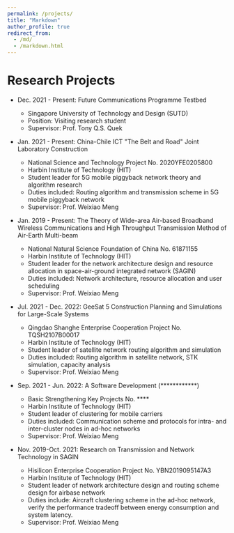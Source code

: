 ```yaml
---
permalink: /projects/
title: "Markdown"
author_profile: true
redirect_from: 
  - /md/
  - /markdown.html
---
```


Research Projects
==

* Dec. 2021 - Present: Future Communications Programme Testbed
  * Singapore University of Technology and Design (SUTD)
  * Position: Visiting research student
  * Supervisor: Prof. Tony Q.S. Quek


* Jan. 2021 - Present: China-Chile ICT "The Belt and Road" Joint Laboratory Construction
  * National Science and Technology Project No. 2020YFE0205800
  * Harbin Institute of Technology (HIT)
  * Student leader for 5G mobile piggyback network theory and algorithm research
  * Duties included: Routing algorithm and transmission scheme in 5G mobile piggyback network
  * Supervisor: Prof. Weixiao Meng

* Jan. 2019 - Present: The Theory of Wide-area Air-based Broadband Wireless Communications and High Throughput Transmission Method of Air-Earth Multi-beam
  * National Natural Science Foundation of China No. 61871155
  * Harbin Institute of Technology (HIT)
  * Student leader for the network architecture design and resource allocation in space-air-ground integrated network (SAGIN)
  * Duties included: Network architecture, resource allocation and user scheduling
  * Supervisor: Prof. Weixiao Meng


* Jul. 2021 - Dec. 2022: GeeSat 5 Construction Planning and Simulations for Large-Scale Systems
  * Qingdao Shanghe Enterprise Cooperation Project No. TQSH2107B00017
  * Harbin Institute of Technology (HIT)
  * Student leader of satellite network routing algorithm and simulation
  * Duties included: Routing algorithm in satellite network, STK simulation, capacity analysis
  * Supervisor: Prof. Weixiao Meng
  
  
* Sep. 2021 - Jun. 2022: A Software Development (************)
  * Basic Strengthening Key Projects No. ****
  * Harbin Institute of Technology (HIT)
  * Student leader of clustering for mobile carriers
  * Duties included: Communication scheme and protocols for intra- and inter-cluster nodes in ad-hoc networks
  * Supervisor: Prof. Weixiao Meng
  
 
* Nov. 2019-Oct. 2021: Research on Transmission and Network Technology in SAGIN
  * Hisilicon Enterprise Cooperation Project No. YBN2019095147A3 
  * Harbin Institute of Technology (HIT)
  * Student leader of network architecture design and routing scheme design for airbase network
  * Duties include: Aircraft clustering scheme in the ad-hoc network, verify the performance tradeoff between energy consumption and system latency.
  * Supervisor: Prof. Weixiao Meng

<!---
## Locations of key files/directories

* Basic config options: _config.yml
* Top navigation bar config: _data/navigation.yml
* Single pages: _pages/
* Collections of pages are .md or .html files in:
  * _publications/
  * _portfolio/
  * _posts/
  * _teaching/
  * _talks/
* Footer: _includes/footer.html
* Static files (like PDFs): /files/
* Profile image (can set in _config.yml): images/profile.png

## Tips and hints

* Name a file ".md" to have it render in markdown, name it ".html" to render in HTML.
* Go to the [commit list](https://github.com/academicpages/academicpages.github.io/commits/master) (on your repo) to find the last version Github built with Jekyll. 
  * Green check: successful build
  * Orange circle: building
  * Red X: error
  * No icon: not built

## Resources
 * [Liquid syntax guide](https://shopify.github.io/liquid/tags/control-flow/)

## Markdown guide

### Header three

#### Header four

##### Header five

###### Header six

## Blockquotes

Single line blockquote:

> Quotes are cool.

## Tables

### Table 1

| Entry            | Item   |                                                              |
| --------         | ------ | ------------------------------------------------------------ |
| [John Doe](#)    | 2016   | Description of the item in the list                          |
| [Jane Doe](#)    | 2019   | Description of the item in the list                          |
| [Doe Doe](#)     | 2022   | Description of the item in the list                          |

### Table 2

| Header1 | Header2 | Header3 |
|:--------|:-------:|--------:|
| cell1   | cell2   | cell3   |
| cell4   | cell5   | cell6   |
|-----------------------------|
| cell1   | cell2   | cell3   |
| cell4   | cell5   | cell6   |
|=============================|
| Foot1   | Foot2   | Foot3   |

## Definition Lists

Definition List Title
:   Definition list division.

Startup
:   A startup company or startup is a company or temporary organization designed to search for a repeatable and scalable business model.

#dowork
:   Coined by Rob Dyrdek and his personal body guard Christopher "Big Black" Boykins, "Do Work" works as a self motivator, to motivating your friends.

Do It Live
:   I'll let Bill O'Reilly [explain](https://www.youtube.com/watch?v=O_HyZ5aW76c "We'll Do It Live") this one.

## Unordered Lists (Nested)

  * List item one 
      * List item one 
          * List item one
          * List item two
          * List item three
          * List item four
      * List item two
      * List item three
      * List item four
  * List item two
  * List item three
  * List item four

## Ordered List (Nested)

  1. List item one 
      1. List item one 
          1. List item one
          2. List item two
          3. List item three
          4. List item four
      2. List item two
      3. List item three
      4. List item four
  2. List item two
  3. List item three
  4. List item four

## Buttons

Make any link standout more when applying the `.btn` class.

## Notices

**Watch out!** You can also add notices by appending `{: .notice}` to a paragraph.
{: .notice}

## HTML Tags

### Address Tag

<address>
  1 Infinite Loop<br /> Cupertino, CA 95014<br /> United States
</address>

### Anchor Tag (aka. Link)

This is an example of a [link](http://github.com "Github").

### Abbreviation Tag

The abbreviation CSS stands for "Cascading Style Sheets".

*[CSS]: Cascading Style Sheets

### Cite Tag

"Code is poetry." ---<cite>Automattic</cite>

### Code Tag

You will learn later on in these tests that `word-wrap: break-word;` will be your best friend.

### Strike Tag

This tag will let you <strike>strikeout text</strike>.

### Emphasize Tag

The emphasize tag should _italicize_ text.

### Insert Tag

This tag should denote <ins>inserted</ins> text.

### Keyboard Tag

This scarcely known tag emulates <kbd>keyboard text</kbd>, which is usually styled like the `<code>` tag.

### Preformatted Tag

This tag styles large blocks of code.

<pre>
.post-title {
  margin: 0 0 5px;
  font-weight: bold;
  font-size: 38px;
  line-height: 1.2;
  and here's a line of some really, really, really, really long text, just to see how the PRE tag handles it and to find out how it overflows;
}
</pre>

### Quote Tag

<q>Developers, developers, developers&#8230;</q> &#8211;Steve Ballmer

### Strong Tag

This tag shows **bold text**.

### Subscript Tag

Getting our science styling on with H<sub>2</sub>O, which should push the "2" down.

### Superscript Tag

Still sticking with science and Isaac Newton's E = MC<sup>2</sup>, which should lift the 2 up.

### Variable Tag

This allows you to denote <var>variables</var>.
-->
